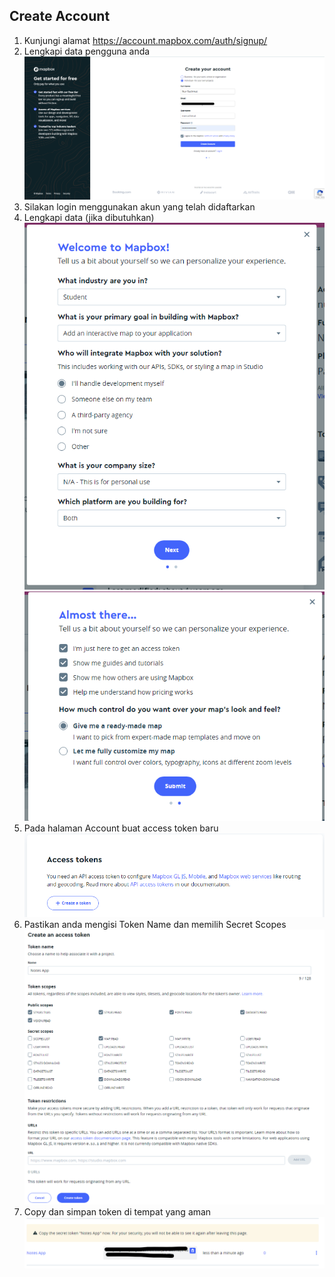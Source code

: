 ## Create Account
1. Kunjungi alamat https://account.mapbox.com/auth/signup/
2. Lengkapi data pengguna anda
![alt text](image-1.png)
3. Silakan login menggunakan akun yang telah didaftarkan
4. Lengkapi data (jika dibutuhkan)
![alt text](image-2.png)
![alt text](image-3.png)
5. Pada halaman Account buat access token baru
![alt text](image-4.png)
6. Pastikan anda mengisi Token Name dan memilih Secret Scopes
![alt text](image-5.png)
7. Copy dan simpan token di tempat yang aman
![alt text](image-6.png)